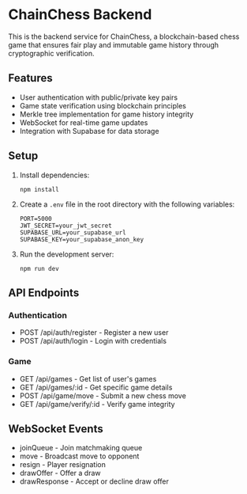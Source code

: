 # ChainChess Backend

This is the backend service for ChainChess, a blockchain-based chess game that ensures fair play and immutable game history through cryptographic verification.

## Features

- User authentication with public/private key pairs
- Game state verification using blockchain principles
- Merkle tree implementation for game history integrity
- WebSocket for real-time game updates
- Integration with Supabase for data storage

## Setup

1. Install dependencies:
   ```
   npm install
   ```

2. Create a `.env` file in the root directory with the following variables:
   ```
   PORT=5000
   JWT_SECRET=your_jwt_secret
   SUPABASE_URL=your_supabase_url
   SUPABASE_KEY=your_supabase_anon_key
   ```

3. Run the development server:
   ```
   npm run dev
   ```

## API Endpoints

### Authentication
- POST /api/auth/register - Register a new user
- POST /api/auth/login - Login with credentials

### Game
- GET /api/games - Get list of user's games
- GET /api/games/:id - Get specific game details
- POST /api/game/move - Submit a new chess move
- GET /api/game/verify/:id - Verify game integrity

## WebSocket Events

- joinQueue - Join matchmaking queue
- move - Broadcast move to opponent
- resign - Player resignation
- drawOffer - Offer a draw
- drawResponse - Accept or decline draw offer

